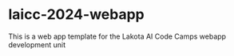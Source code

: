 # laicc-2024-webapp
This is a web app template for the Lakota AI Code Camps webapp development unit
